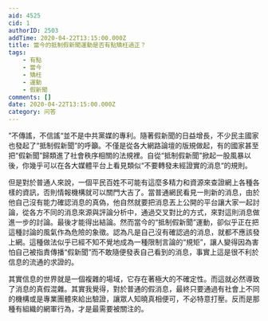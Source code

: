 ```yaml
---
aid: 4525
cid: 1
authorID: 2503
addTime: 2020-04-22T13:15:00.000Z
title: 當今的抵制假新聞運動是否有點矯枉過正？
tags:
    - 有點
    - 當今
    - 矯枉
    - 運動
    - 假新聞
comments: []
date: 2020-04-22T13:15:00.000Z
category: 问答
---
```


”不傳謠，不信謠“並不是中共黨媒的專利。隨著假新聞的日益增長，不少民主國家也發起了“抵制假新聞”的呼籲。不僅是從各大網路論壇的版規做起，有的國家甚至把“假新聞”歸類進了社會秩序相關的法規裡。自從“抵制假新聞”掀起一股風暴以後，你幾乎可以在各大媒體平台上看見類似“不要轉發未經證實的消息“的規則。

但是對於普通人來說，一個平民百姓不可能有這麼多精力和資源來查證網上各種各樣的資訊，否則情報機構就可以關門大吉了。當普通網民看見一則新的消息，由於他自己沒有能力確認消息的真偽，他自然就要把消息丟上公開的平台讓大家一起討論，從各方不同的消息來源與評論分析中，通過交叉對比的方式，來對這則消息做進一步的討論。最後才能得出結論。然而當今的“抵制假新聞”運動，卻似乎正在把這種討論的風氣作為危險的象徵。認為凡是自己沒有確認過的消息，就都不應該發上網。這種做法似乎已經不知不覺地成為一種限制言論的“規矩”，讓人變得因為害怕自己被指責傳播“假新聞”而不敢隨便發表自己看到的消息，事實上這是很不利於信息的流通的求證的。

其實信息的世界就是一個複雜的場域，它存在著極大的不確定性。而這就必然導致了消息的真假混雜。其實我覺得，對於普通的假消息，最終只要通過有社會上不同的機構或是專業團體來給出驗證，讓眾人知曉真相便可，不必特意打壓。反而是那種有組織的網軍行為，才是最需要被關注的。
